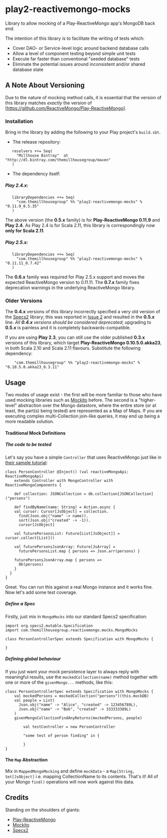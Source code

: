 play2-reactivemongo-mocks
=========================

Library to allow mocking of a Play-ReactiveMongo app's MongoDB back end.

The intention of this library is to facilitate the writing of tests which:
  - Cover DAO- or Service-level logic around backend database calls
  - Allow a level of component testing beyond simple unit tests
  - Execute far faster than conventional "seeded database" tests
  - Eliminate the potential issues around inconsistent and/or shared database state
  

## A Note About Versioning
Due to the nature of mocking method calls, it is essential that the version of this library matches *exactly* the version of [https://github.com/ReactiveMongo/Play-ReactiveMongo].

### Installation

Bring in the library by adding the following to your Play project's ```build.sbt```. 

  - The release repository: 

```
   resolvers ++= Seq(
     "Millhouse Bintray"  at "http://dl.bintray.com/themillhousegroup/maven"
   )
```
  - The dependency itself: 

##### Play 2.4.x:

```
   libraryDependencies ++= Seq(
     "com.themillhousegroup" %% "play2-reactivemongo-mocks" % "0.11.9_0.5.35"
   )

```

The above version (the **0.5.x** family) is for **Play-ReactiveMongo 0.11.9** and **Play 2.4**. As Play 2.4 is for Scala 2.11, this library is correspondingly now **only for Scala 2.11**.

##### Play 2.5.x:

```
   libraryDependencies ++= Seq(
     "com.themillhousegroup" %% "play2-reactivemongo-mocks" % "0.11.11_0.7.42"
   )

```
The **0.6.x** family was required for Play 2.5.x support and moves the expected ReactiveMongo version to 0.11.11. The **0.7.x** family fixes deprecation warnings in the underlying ReactiveMongo library.


### Older Versions

The **0.4.x** versions of this library incorrectly specified a very old version of the [Specs2](http://etorreborre.github.io/specs2/) library; this was reported in [Issue 2](https://github.com/themillhousegroup/play2-reactivemongo-mocks/issues/2) and resulted in the **0.5.x** line. _All **0.4.x** versions should be considered deprecated_; upgrading to **0.5.x** is painless and it is completely backwards-compatible.

If you are using **Play 2.3**, you can still use the older published **0.3.x** versions of this library, which target **Play-ReactiveMongo 0.10.5.0.akka23**, in both Scala 2.10 and Scala 2.11 flavours. Substitute the following dependency:

```
	"com.themillhousegroup" %% "play2-reactivemongo-mocks" % "0.10.5.0.akka23_0.3.11"
```

## Usage
Two modes of usage exist - the first will be more familiar to those who have used mocking libraries such as [Mockito](https://code.google.com/p/mockito/) before. 
The second is a "higher-level" abstraction over the Mongo datastore, where the entire store (or at least, the part(s) being tested) are represented as a Map of Maps.
If you are executing complex multi-Collection join-like queries, it may end up being a more readable solution. 

#### Traditional Mock Definitions


##### The code to be tested
Let's say you have a simple `Controller` that uses ReactiveMongo just like in [their sample tutorial](http://reactivemongo.org/releases/0.11/documentation/tutorial/play2.html):

```
class PersonController @Inject() (val reactiveMongoApi: ReactiveMongoApi) 
	extends Controller with MongoController with ReactiveMongoComponents {

	def collection: JSONCollection = db.collection[JSONCollection]("persons")

	def findByName(name: String) = Action.async {
    val cursor: Cursor[JsObject] = collection.
      find(Json.obj("name" -> name)).
      sort(Json.obj("created" -> -1)).
      cursor[JsObject]

    val futurePersonsList: Future[List[JsObject]] = cursor.collect[List]()

    val futurePersonsJsonArray: Future[JsArray] =
      futurePersonsList.map { persons => Json.arr(persons) }

    futurePersonsJsonArray.map { persons =>
      Ok(persons)
    }
  }
}
```
Great. You can run this against a real Mongo instance and it works fine. Now let's add some test coverage.

##### Define a Spec
Firstly, just mix in `MongoMocks` into our standard Specs2 specification:
```
import org.specs2.mutable.Specification
import com.themillhousegroup.reactivemongo.mocks.MongoMocks

class PersonControllerSpec extends Specification with MongoMocks {

}

```

##### Defining global behaviour
If you just want your mock persistence layer to always reply with meaningful results, use the `mockedCollection(name)` method together with one or more of the `givenMongo...` methods, like this:

```
class PersonControllerSpec extends Specification with MongoMocks {
    val mockedPersons = mockedCollection("persons")(this.mockDB)
    val people = List(
      Json.obj("name" -> "Alice", "created" -> 123456789L),
      Json.obj("name" -> "Bob", "created" -> 333333389L)
    )
    givenMongoCollectionFindAnyReturns(mockedPersons, people)

		val testController = new PersonController
		
		"some test of person finding" in {
			
		} 
}
```  




#### The ```Map``` Abstraction
Mix in ```MappedMongoMocking``` and define ```mockData``` - a ```Map[String, Set[JsObject]``` i.e. mapping CollectionName to its contents. That's it! All of your Mongo ```find()``` operations will now work against this data. 

## Credits
Standing on the shoulders of giants:
  - [Play-ReactiveMongo](https://github.com/ReactiveMongo/Play-ReactiveMongo) 
  - [Mockito](https://code.google.com/p/mockito/) 
  - [Specs2](http://etorreborre.github.io/specs2/)



